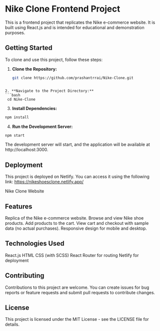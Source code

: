 # Nike Clone Frontend Project

This is a frontend project that replicates the Nike e-commerce website. It is built using React.js and is intended for educational and demonstration purposes.

## Getting Started

To clone and use this project, follow these steps:

1. **Clone the Repository:**

   ```bash
   git clone https://github.com/prashantrrai/Nike-Clone.git
  ```

2. **Navigate to the Project Directory:**
  ```bash
   cd Nike-Clone
  ```

3. **Install Dependencies:**
  ```bash
  npm install
  ```
4. **Run the Development Server:**
  ```bash
  npm start
  ```

The development server will start, and the application will be available at http://localhost:3000.

## Deployment
This project is deployed on Netlify. You can access it using the following link: https://nikeshoesclone.netlify.app/

Nike Clone Website

## Features
Replica of the Nike e-commerce website.
Browse and view Nike shoe products.
Add products to the cart.
View cart and checkout with sample data (no actual purchases).
Responsive design for mobile and desktop.

## Technologies Used
React.js
HTML
CSS (with SCSS)
React Router for routing
Netlify for deployment

## Contributing
Contributions to this project are welcome. You can create issues for bug reports or feature requests and submit pull requests to contribute changes.

## License
This project is licensed under the MIT License - see the LICENSE file for details.
